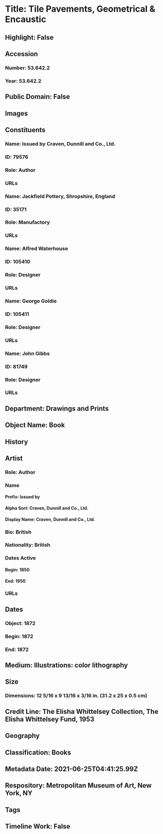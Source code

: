 # Title: Tile Pavements, Geometrical & Encaustic
## Highlight: False
## Accession
### Number: 53.642.2
### Year: 53.642.2
## Public Domain: False
## Images
## Constituents
### Name: Issued by Craven, Dunnill and Co., Ltd.
### ID: 79576
### Role: Author
### URLs
### Name: Jackfield Pottery, Shropshire, England
### ID: 35171
### Role: Manufactory
### URLs
### Name: Alfred Waterhouse
### ID: 105410
### Role: Designer
### URLs
### Name: George Goldie
### ID: 105411
### Role: Designer
### URLs
### Name: John Gibbs
### ID: 81749
### Role: Designer
### URLs
## Department: Drawings and Prints
## Object Name: Book
## History
## Artist
### Role: Author
### Name
#### Prefix: Issued by
#### Alpha Sort: Craven, Dunnill and Co., Ltd.
#### Display Name: Craven, Dunnill and Co., Ltd.
### Bio: British
### Nationality: British
### Dates Active
#### Begin: 1850
#### End: 1950
### URLs
## Dates
### Object: 1872
### Begin: 1872
### End: 1872
## Medium: Illustrations: color lithography
## Size
### Dimensions: 12 5/16 x 9 13/16 x 3/16 in. (31.2 x 25 x 0.5 cm)
## Credit Line: The Elisha Whittelsey Collection, The Elisha Whittelsey Fund, 1953
## Geography
## Classification: Books
## Metadata Date: 2021-06-25T04:41:25.99Z
## Respository: Metropolitan Museum of Art, New York, NY
## Tags
## Timeline Work: False